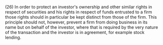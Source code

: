 (26) In order to protect an investor's ownership and other similar rights in respect of securities and his rights in respect of funds entrusted to a firm those rights should in particular be kept distinct from those of the firm. This principle should not, however, prevent a firm from doing business in its name but on behalf of the investor, where that is required by the very nature of the transaction and the investor is in agreement, for example stock lending.
